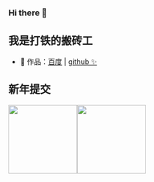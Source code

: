 ### Hi there 👋


## 我是打铁的搬砖工

- 🏡 作品：<a href="https://www.baidu.com" target="_blank">百度</a> | <a href="https://github.com/" target="_blank">github ✨</a>

## 新年提交

<img align="" height="137px" src="https://github-readme-stats.vercel.app/api?username=jackymxp&hide_title=true&hide_border=true&show_icons=true&include_all_commits=true&line_height=21&bg_color=0,EC6C6C,FFD479,FFFC79,73FA79&theme=graywhite&locale=cn" /><img align="" height="137px" src="https://github-readme-stats.vercel.app/api/top-langs/?username=jackymxp&hide_title=true&hide_border=true&layout=compact&bg_color=0,73FA79,73FDFF,D783FF&theme=graywhite&locale=cn" />
